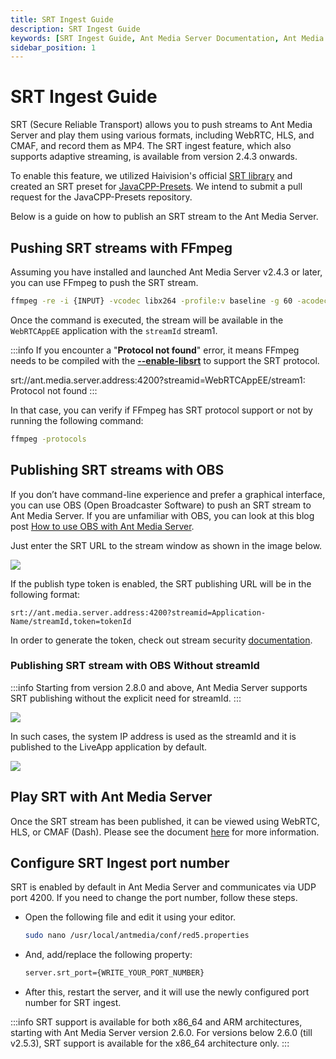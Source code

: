 ```yaml
---
title: SRT Ingest Guide
description: SRT Ingest Guide
keywords: [SRT Ingest Guide, Ant Media Server Documentation, Ant Media Server Tutorials]
sidebar_position: 1
---
```


# SRT Ingest Guide

SRT (Secure Reliable Transport) allows you to push streams to Ant Media Server and play them using various formats, including WebRTC, HLS, and CMAF, and record them as MP4. The SRT ingest feature, which also supports adaptive streaming, is available from version 2.4.3 onwards.

To enable this feature, we utilized Haivision's official [SRT library](https://github.com/Haivision/srt) and created an SRT preset for [JavaCPP-Presets](https://github.com/bytedeco/javacpp-presets). We intend to submit a pull request for the JavaCPP-Presets repository.

Below is a guide on how to publish an SRT stream to the Ant Media Server.

## Pushing SRT streams with FFmpeg

Assuming you have installed and launched Ant Media Server v2.4.3 or later, you can use FFmpeg to push the SRT stream. 

```bash
ffmpeg -re -i {INPUT} -vcodec libx264 -profile:v baseline -g 60 -acodec aac -f mpegts srt://ant.media.server.address:4200?streamid=WebRTCAppEE/stream1
```

Once the command is executed, the stream will be available in the `WebRTCAppEE` application with the `streamId` stream1.

:::info
 If you encounter a "**Protocol not found**" error, it means FFmpeg needs to be compiled with the [**--enable-libsrt**](https://srtlab.github.io/srt-cookbook/apps/ffmpeg/) to support the SRT protocol.

srt://ant.media.server.address:4200?streamid\=WebRTCAppEE/stream1: Protocol not found
:::

In that case, you can verify if FFmpeg has SRT protocol support or not by running the following command:

```bash
ffmpeg -protocols
```

## Publishing SRT streams with OBS

If you don’t have command-line experience and prefer a graphical interface, you can use OBS (Open Broadcaster Software) to push an SRT stream to Ant Media Server. If you are unfamiliar with OBS, you can look at this blog post [How to use OBS with Ant Media Server](https://antmedia.io/how-to-use-obs-with-ant-media-server/). 

Just enter the SRT URL to the stream window as shown in the image below.

![](@site/static/img/Screen-Shot-2022-04-20-at-14.48.30-1024x811.png)

If the publish type token is enabled, the SRT publishing URL will be in the following format:

```
srt://ant.media.server.address:4200?streamid=Application-Name/streamId,token=tokenId
```

In order to generate the token, check out stream security [documentation](https://antmedia.io/docs/category/stream-security/).

### Publishing SRT stream with OBS Without streamId

:::info
Starting from version 2.8.0 and above, Ant Media Server supports SRT publishing without the explicit need for streamId.
:::

![](@site/static/img/publish-live-stream/srt/srt-obs.png)

In such cases, the system IP address is used as the streamId and it is published to the LiveApp application by default.

![](@site/static/img/publish-live-stream/srt/srt-stream.png)


## Play SRT with Ant Media Server

Once the SRT stream has been published, it can be viewed using WebRTC, HLS, or CMAF (Dash). Please see the document [here](https://antmedia.io/docs/category/playing-live-streams/) for more information.

## Configure SRT Ingest port number

SRT is enabled by default in Ant Media Server and communicates via UDP port 4200. If you need to change the port number, follow these steps.

- Open the following file and edit it using your editor.

   ```bash
   sudo nano /usr/local/antmedia/conf/red5.properties
   ```

- And, add/replace the following property:

   ```bash
   server.srt_port={WRITE_YOUR_PORT_NUMBER}
   ```

- After this, restart the server, and it will use the newly configured port number for SRT ingest.

:::info
SRT support is available for both x86_64 and ARM architectures, starting with Ant Media Server version 2.6.0. For versions below 2.6.0 (till v2.5.3), SRT support is available for the x86_64 architecture only.
:::
